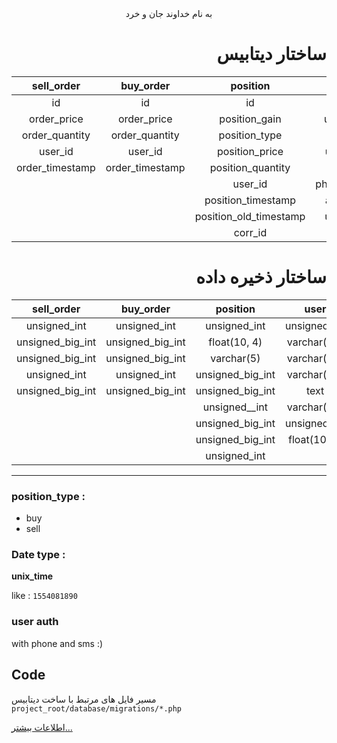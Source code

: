 <style>
dl{direction:rtl; text-align:right}
dt{direction:ltr; text-align:left}
</style>
<center>به نام خداوند جان و خرد</center>

<dl>

# ساختار دیتابیس

</dl>

|   sell_order    |    buy_order    |        position        |     user     | account  |
| :-------------: | :-------------: | :--------------------: | :----------: | :------: |
|       id        |       id        |           id           |      id      |    id    |
|   order_price   |   order_price   |     position_gain      | user_status  |   bank   |
| order_quantity  | order_quantity  |     position_type      |     name     |  sheba   |
|     user_id     |     user_id     |     position_price     |  user_name   | owner_id |
| order_timestamp | order_timestamp |   position_quantity    |   password   |          |
|                 |                 |        user_id         | phone_number |          |
|                 |                 |   position_timestamp   |  account_id  |          |
|                 |                 | position_old_timestamp | user_credit  |          |
|                 |                 |        corr_id         |              |          |

<dl>

# ساختار ذخیره داده

</dl>

|    sell_order    |    buy_order     |     position     |     user     |     account      |
| :--------------: | :--------------: | :--------------: | :----------: | :--------------: |
|   unsigned_int   |   unsigned_int   |   unsigned_int   | unsigned_int |   unsigned_int   |
| unsigned_big_int | unsigned_big_int |   float(10, 4)   | varchar(40)  |   varchar(30)    |
| unsigned_big_int | unsigned_big_int |    varchar(5)    | varchar(40)  |   varchar(30)    |
|   unsigned_int   |   unsigned_int   | unsigned_big_int | varchar(40)  | unsigned_int(20) |
| unsigned_big_int | unsigned_big_int | unsigned_big_int |     text     |                  |
|                  |                  |  unsigned__int   | varchar(14)  |                  |
|                  |                  | unsigned_big_int | unsigned_int |                  |
|                  |                  | unsigned_big_int | float(10, 4) |                  |
|                  |                  |   unsigned_int   |              |                  |


---

### position_type :
- buy
- sell

### Date type :
**unix_time**

like : ` 1554081890 `


### user auth
with phone and sms :)



## Code

مسیر فایل های مرتبط با ساخت دیتابیس
```project_root/database/migrations/*.php```

[اطلاعات بیشتر...](https://laravel.com/docs/5.8/migrations#creating-columns)






